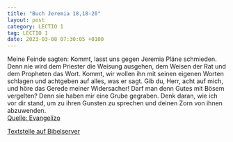 ```yaml
---
title: "Buch Jeremia 18,18-20"
layout: post
category: LECTIO 1
tag: LECTIO 1
date: 2023-03-08 07:30:05 +0100
---
```

Meine Feinde sagten: Kommt, lasst uns gegen Jeremia Pläne schmieden. Denn nie wird dem Priester die Weisung ausgehen, dem Weisen der Rat und dem Propheten das Wort. Kommt, wir wollen ihn mit seinen eigenen Worten schlagen und achtgeben auf alles, was er sagt.
Gib du, Herr, acht auf mich, und höre das Gerede meiner Widersacher!
Darf man denn Gutes mit Bösem vergelten? Denn sie haben mir eine Grube gegraben.<!--more--> Denk daran, wie ich vor dir stand, um zu ihren Gunsten zu sprechen und deinen Zorn von ihnen abzuwenden.<br>
[Quelle: Evangelizo](https://evangeliumtagfuertag.org/DE/gospel)

[Textstelle auf Bibelserver](https://www.bibleserver.com/EU/Jeremia18,18-20)
